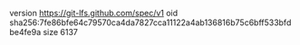 version https://git-lfs.github.com/spec/v1
oid sha256:7fe86bfe64c79570ca4da7827cca11122a4ab136816b75c6bff533bfdbe4fe9a
size 6137
